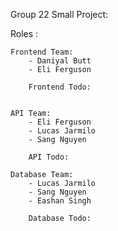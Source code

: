 Group 22 Small Project:

Roles :

    Frontend Team:
        - Daniyal Butt
        - Eli Ferguson

        Frontend Todo:


    API Team:
        - Eli Ferguson
        - Lucas Jarmilo
        - Sang Nguyen

        API Todo:

    Database Team:
        - Lucas Jarmilo
        - Sang Nguyen
        - Eashan Singh

        Database Todo:

